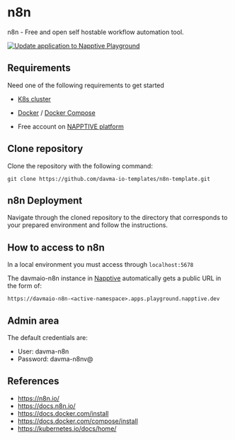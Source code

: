 # n8n

n8n - Free and open self hostable workflow automation tool.

[![Update application to Napptive Playground](https://github.com/davma-io-templates/n8n-template/actions/workflows/napptive-push.yml/badge.svg)](https://github.com/davma-io-templates/n8n-template/actions/workflows/napptive-push.yml)

## Requirements

Need one of the following requirements to get started

 - [K8s cluster](https://kubernetes.io/docs/tasks/tools/)

 - [Docker](https://docs.docker.com/install) / [Docker Compose](https://docs.docker.com/compose/install)

 - Free account on [NAPPTIVE platform](https://napptive.com/)

## Clone repository

Clone the repository with the following command:
````
git clone https://github.com/davma-io-templates/n8n-template.git
````

## n8n Deployment

Navigate through the cloned repository to the directory that corresponds to your prepared environment and follow the instructions.

## How to access to n8n

In a local environment you must access through ``localhost:5678``

The davmaio-n8n instance in [Napptive](https://napptive.com/) automatically gets a public URL in the form of:

```
https://davmaio-n8n-<active-namespace>.apps.playground.napptive.dev
```

## Admin area

The default credentials are:

* User: davma-n8n
* Password: davma-n8nv@

## References

* https://n8n.io/
* https://docs.n8n.io/
* https://docs.docker.com/install
* https://docs.docker.com/compose/install
* https://kubernetes.io/docs/home/

